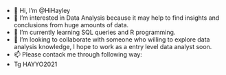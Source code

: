 - 👋 Hi, I’m @HiHayley
- 👀 I’m interested in Data Analysis because it may help to find insights and conclusions from huge amounts of data.
- 🌱 I’m currently learning SQL queries and R programming.
- 💞️ I’m looking to collaborate with someone who willing to explore data analysis knowledge, I hope to work as a entry level data analyst soon.
- 📫 Please contack me through following way:
- Tg HAYYO2021

<!---
HiHayley/HiHayley is a ✨ special ✨ repository because its `README.md` (this file) appears on your GitHub profile.
You can click the Preview link to take a look at your changes.
--->
